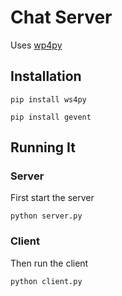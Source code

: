 # Chat Server
Uses [wp4py](https://ws4py.readthedocs.io/en/latest/)

## Installation
`pip install ws4py`

`pip install gevent`

## Running It
### Server
First start the server

`python server.py`
### Client
Then run the client

`python client.py`
